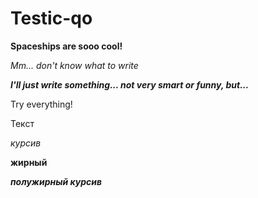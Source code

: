 # Testic-qo


**Spaceships are sooo cool!**


*Mm... don't know what to write*


***I'll just write something... not very smart or funny, but...***


Try everything!


Текст

*курсив*

**жирный**

***полужирный курсив***
